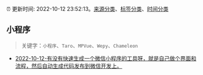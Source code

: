 :alarm_clock: 更新时间: 2022-10-12 23:52:13。[来源分类](../README.md)、[标签分类](../TAGS.md)、[时间分类](../TIMELINE.md)

## 小程序


> 关键字：`小程序`、`Taro`、`MPVue`、`Wepy`、`Chameleon`



- [2022-10-12-有没有快速生成一个微信小程序的工具呀，就是自己做个界面和流程，然后自动生成代码发布到微信开发上。](https://www.v2ex.com/t/886470) 